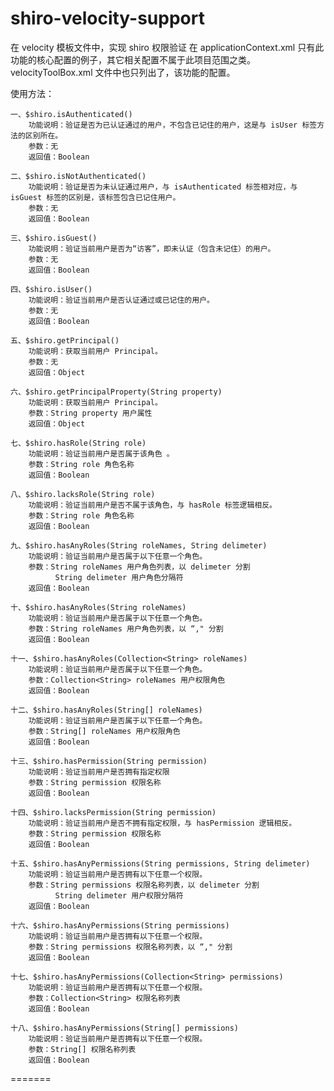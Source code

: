 shiro-velocity-support
==============

在 velocity 模板文件中，实现 shiro 权限验证
在 applicationContext.xml 只有此功能的核心配置的例子，其它相关配置不属于此项目范围之类。
velocityToolBox.xml 文件中也只列出了，该功能的配置。

使用方法：

	一、$shiro.isAuthenticated()
		功能说明：验证是否为已认证通过的用户，不包含已记住的用户，这是与 isUser 标签方法的区别所在。
		参数：无
		返回值：Boolean

	二、$shiro.isNotAuthenticated()
		功能说明：验证是否为未认证通过用户，与 isAuthenticated 标签相对应，与 isGuest 标签的区别是，该标签包含已记住用户。
		参数：无
		返回值：Boolean

	三、$shiro.isGuest()
		功能说明：验证当前用户是否为“访客”，即未认证（包含未记住）的用户。
		参数：无
		返回值：Boolean

	四、$shiro.isUser()
		功能说明：验证当前用户是否认证通过或已记住的用户。
		参数：无
		返回值：Boolean

	五、$shiro.getPrincipal()
		功能说明：获取当前用户 Principal。
		参数：无
		返回值：Object

	六、$shiro.getPrincipalProperty(String property)
		功能说明：获取当前用户 Principal。
		参数：String property 用户属性
		返回值：Object

	七、$shiro.hasRole(String role)
		功能说明：验证当前用户是否属于该角色 。
		参数：String role 角色名称
		返回值：Boolean

	八、$shiro.lacksRole(String role)
		功能说明：验证当前用户是否不属于该角色，与 hasRole 标签逻辑相反。
		参数：String role 角色名称
		返回值：Boolean

	九、$shiro.hasAnyRoles(String roleNames, String delimeter)
		功能说明：验证当前用户是否属于以下任意一个角色。
		参数：String roleNames 用户角色列表，以 delimeter 分割
			  String delimeter 用户角色分隔符
		返回值：Boolean

	十、$shiro.hasAnyRoles(String roleNames)
		功能说明：验证当前用户是否属于以下任意一个角色。
		参数：String roleNames 用户角色列表，以 “," 分割
		返回值：Boolean

	十一、$shiro.hasAnyRoles(Collection<String> roleNames)
		功能说明：验证当前用户是否属于以下任意一个角色。
		参数：Collection<String> roleNames 用户权限角色
		返回值：Boolean

	十二、$shiro.hasAnyRoles(String[] roleNames)
		功能说明：验证当前用户是否属于以下任意一个角色。
		参数：String[] roleNames 用户权限角色
		返回值：Boolean

	十三、$shiro.hasPermission(String permission)
		功能说明：验证当前用户是否拥有指定权限
		参数：String permission 权限名称
		返回值：Boolean

	十四、$shiro.lacksPermission(String permission)
		功能说明：验证当前用户是否不拥有指定权限，与 hasPermission 逻辑相反。
		参数：String permission 权限名称
		返回值：Boolean

	十五、$shiro.hasAnyPermissions(String permissions, String delimeter)
		功能说明：验证当前用户是否拥有以下任意一个权限。
		参数：String permissions 权限名称列表，以 delimeter 分割
			  String delimeter 用户权限分隔符
		返回值：Boolean

	十六、$shiro.hasAnyPermissions(String permissions)
		功能说明：验证当前用户是否拥有以下任意一个权限。
		参数：String permissions 权限名称列表，以 “," 分割
		返回值：Boolean

	十七、$shiro.hasAnyPermissions(Collection<String> permissions)
		功能说明：验证当前用户是否拥有以下任意一个权限。
		参数：Collection<String> 权限名称列表
		返回值：Boolean

	十八、$shiro.hasAnyPermissions(String[] permissions)
		功能说明：验证当前用户是否拥有以下任意一个权限。
		参数：String[] 权限名称列表
		返回值：Boolean
=======